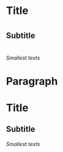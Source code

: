# <h1>Title</h1>
# <h2>Subtitle</h2>
# <h6>Smallest texts</h6>
# <p>Paragraph</p>

# Title
## Subtitle
###### Smallest texts

